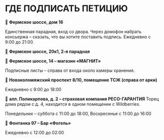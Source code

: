 # ГДЕ ПОДПИСАТЬ ПЕТИЦИЮ

📍 **Фермское шоссе, дом 16**

Единственная парадная, вход со двора. 
Через домофон набрать консьержа – сказать, что вы хотите поставить подпись. 
Ежедневно с 9:00 до 21:00.

📍 **Фермское шоссе, 20к1, 2-я парадная**

📍 **Фермское шоссе, 14 – магазин «МАГНИТ»**

Подписные листы – справа от входа около камеры хранения.

📍 **Новоколомяжский проспект 8/10, помещение ТСЖ (справа от арки)**

Ежедневно с 9:00 до 18:00

📍 **алл. Поликарпова, д. 2 – страховая компания PЕСО-ГАРАНТИЯ**
Торец дома рядом с д. 4, находится в одном помещении с Wildberries.

Понедельник – суббота с 11:00 до 18:00, 
Воскресенье с 11:00 до 16:00

📍 **Фонтанка 97 – Бар «Фогель»**

Ежедневно с 12:00 до 02:00

